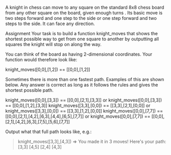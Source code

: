 A knight in chess can move to any square on the standard 8x8 chess board from any other square on the board, given enough turns . Its basic move is two steps forward and one step to the side or one step forward and two steps to the side. It can face any direction.

Assignment
Your task is to build a function knight_moves that shows the shortest possible way to get from one square to another by outputting all squares the knight will stop on along the way.

You can think of the board as having 2-dimensional coordinates. Your function would therefore look like:

knight_moves([0,0],[1,2]) == [[0,0],[1,2]]

Sometimes there is more than one fastest path. Examples of this are shown below. Any answer is correct as long as it follows the rules and gives the shortest possible path.

knight_moves([0,0],[3,3]) == [[0,0],[2,1],[3,3]] or knight_moves([0,0],[3,3]) == [[0,0],[1,2],[3,3]]
knight_moves([3,3],[0,0]) == [[3,3],[2,1],[0,0]] or knight_moves([3,3],[0,0]) == [[3,3],[1,2],[0,0]]
knight_moves([0,0],[7,7]) == [[0,0],[2,1],[4,2],[6,3],[4,4],[6,5],[7,7]] or knight_moves([0,0],[7,7]) == [[0,0],[2,1],[4,2],[6,3],[7,5],[5,6],[7,7]]

Output what that full path looks like, e.g.:
  > knight_moves([3,3],[4,3])
  => You made it in 3 moves!  Here's your path:
    [3,3]
    [4,5]
    [2,4]
    [4,3]